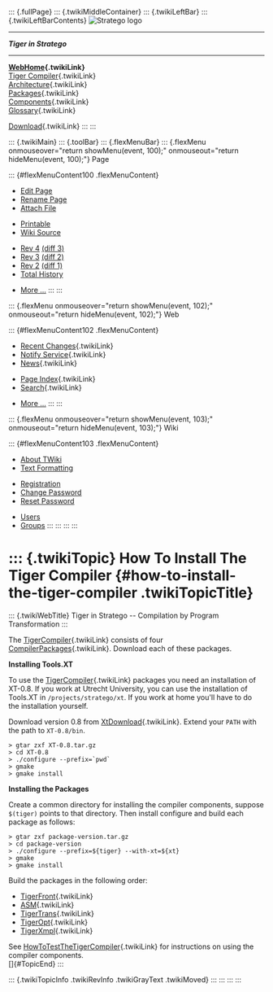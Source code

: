 ::: {.fullPage}
::: {.twikiMiddleContainer}
::: {.twikiLeftBar}
::: {.twikiLeftBarContents}
![Stratego
logo](../pub/Stratego/StrategoLogo/StrategoLogoTextlessWhite-100px.png)

------------------------------------------------------------------------

***Tiger in Stratego***

------------------------------------------------------------------------

**[WebHome](WebHome){.twikiLink}**\
[Tiger Compiler](TigerCompiler){.twikiLink}\
[Architecture](CompilerArchitecture){.twikiLink}\
[Packages](CompilerPackages){.twikiLink}\
[Components](CompilerComponent){.twikiLink}\
[Glossary](WebGlossary){.twikiLink}

[Download](DownloadAndInstallation){.twikiLink}
:::
:::

::: {.twikiMain}
::: {.toolBar}
::: {.flexMenuBar}
::: {.flexMenu onmouseover="return showMenu(event, 100);" onmouseout="return hideMenu(event, 100);"}
Page

::: {#flexMenuContent100 .flexMenuContent}
-   [Edit
    Page](http://www.program-transformation.org/edit/Tiger/HowToInstallTheTigerCompiler?t=1536826661)
-   [Rename
    Page](http://www.program-transformation.org/rename/Tiger/HowToInstallTheTigerCompiler)
-   [Attach
    File](http://www.program-transformation.org/attach/Tiger/HowToInstallTheTigerCompiler)

<!-- -->

-   [Printable](http://www.program-transformation.org/view/Tiger/HowToInstallTheTigerCompiler?skin=print.pattern)
-   [Wiki
    Source](http://www.program-transformation.org/view/Tiger/HowToInstallTheTigerCompiler?skin=text&raw=on&contenttype=text/plain)

<!-- -->

-   [Rev
    4](http://www.program-transformation.org/view/Tiger/HowToInstallTheTigerCompiler?rev=1.4)
    [(diff 3)](http://www.program-transformation.org/rdiff/Tiger/HowToInstallTheTigerCompiler?rev1=1.4&rev2=1.3)
-   [Rev
    3](http://www.program-transformation.org/view/Tiger/HowToInstallTheTigerCompiler?rev=1.3)
    [(diff 2)](http://www.program-transformation.org/rdiff/Tiger/HowToInstallTheTigerCompiler?rev1=1.3&rev2=1.2)
-   [Rev
    2](http://www.program-transformation.org/view/Tiger/HowToInstallTheTigerCompiler?rev=1.2)
    [(diff 1)](http://www.program-transformation.org/rdiff/Tiger/HowToInstallTheTigerCompiler?rev1=1.2&rev2=1.1)
-   [Total
    History](http://www.program-transformation.org/rdiff/Tiger/HowToInstallTheTigerCompiler)

<!-- -->

-   [More
    \...](http://www.program-transformation.org/oops/Tiger/HowToInstallTheTigerCompiler?template=oopsmore&param1=1.4&param2=1.4)
:::
:::

::: {.flexMenu onmouseover="return showMenu(event, 102);" onmouseout="return hideMenu(event, 102);"}
Web

::: {#flexMenuContent102 .flexMenuContent}
-   [Recent Changes](WebChanges){.twikiLink}
-   [Notify Service](WebNotify){.twikiLink}
-   [News](WebNews){.twikiLink}

<!-- -->

-   [Page Index](WebIndex){.twikiLink}
-   [Search](WebSearch){.twikiLink}

<!-- -->

-   [More
    \...](http://www.program-transformation.org/oops/Tiger/HowToInstallTheTigerCompiler?template=oopsmore&param1=1.4&param2=1.4)
:::
:::

::: {.flexMenu onmouseover="return showMenu(event, 103);" onmouseout="return hideMenu(event, 103);"}
Wiki

::: {#flexMenuContent103 .flexMenuContent}
-   [About
    TWiki](http://www.program-transformation.org/view/TWiki/WebHome)
-   [Text
    Formatting](http://www.program-transformation.org/view/TWiki/TextFormattingRules)

<!-- -->

-   [Registration](http://www.program-transformation.org/view/TWiki/TWikiRegistration)
-   [Change
    Password](http://www.program-transformation.org/view/TWiki/ChangePassword)
-   [Reset
    Password](http://www.program-transformation.org/view/TWiki/ResetPassword)

<!-- -->

-   [Users](http://www.program-transformation.org/view/Main/TWikiUsers)
-   [Groups](http://www.program-transformation.org/view/Main/TWikiGroups)
:::
:::
:::
:::

::: {.twikiTopic}
How To Install The Tiger Compiler {#how-to-install-the-tiger-compiler .twikiTopicTitle}
=================================

::: {.twikiWebTitle}
Tiger in Stratego \-- Compilation by Program Transformation
:::

The [TigerCompiler](TigerCompiler){.twikiLink} consists of four
[CompilerPackages](CompilerPackages){.twikiLink}. Download each of these
packages.

**Installing Tools.XT**

To use the [TigerCompiler](TigerCompiler){.twikiLink} packages you need
an installation of XT-0.8. If you work at Utrecht University, you can
use the installation of Tools.XT in `/projects/stratego/xt`. If you work
at home you\'ll have to do the installation yourself.

Download version 0.8 from [XtDownload](../Tools/XtDownload){.twikiLink}.
Extend your `PATH` with the path to `XT-0.8/bin`.

    > gtar zxf XT-0.8.tar.gz
    > cd XT-0.8
    > ./configure --prefix=`pwd`
    > gmake
    > gmake install

**Installing the Packages**

Create a common directory for installing the compiler components,
suppose `$(tiger)` points to that directory. Then install configure and
build each package as follows:

    > gtar zxf package-version.tar.gz
    > cd package-version
    > ./configure --prefix=${tiger} --with-xt=${xt}
    > gmake
    > gmake install

Build the packages in the following order:

-   [TigerFront](TigerFront){.twikiLink}
-   [ASM](ASM){.twikiLink}
-   [TigerTrans](TigerTrans){.twikiLink}
-   [TigerOpt](TigerOpt){.twikiLink}
-   [TigerXmpl](TigerXmpl){.twikiLink}

See [HowToTestTheTigerCompiler](HowToTestTheTigerCompiler){.twikiLink}
for instructions on using the compiler components.\
[]{#TopicEnd}
:::

::: {.twikiTopicInfo .twikiRevInfo .twikiGrayText .twikiMoved}
:::
:::
:::
:::
